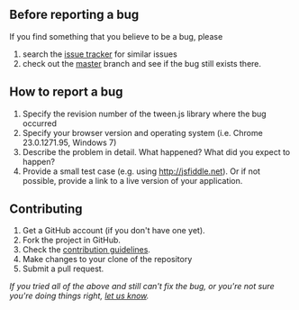 Before reporting a bug
---

If you find something that you believe to be a bug, please 

1. search the [issue tracker](https://github.com/tween.js/tween.js/issues) for similar issues
2. check out the [master](https://github.com/tween.js/tween.js/tree/master) branch and see if the bug still exists there.


How to report a bug
---

1. Specify the revision number of the tween.js library where the bug occurred
2. Specify your browser version and operating system (i.e. Chrome 23.0.1271.95, Windows 7)
3. Describe the problem in detail. What happened? What did you expect to happen?
4. Provide a small test case (e.g. using http://jsfiddle.net). Or if not possible, provide a link to a live version of your application.


Contributing
---

1. Get a GitHub account (if you don't have one yet).
2. Fork the project in GitHub.
3. Check the [contribution guidelines](https://github.com/tweenjs/tween.js/wiki/Contributing-to-tween.js). 
4. Make changes to your clone of the repository
5. Submit a pull request.

_If you tried all of the above and still can't fix the bug, or you're not sure you're doing things right, [let us know](https://github.com/tween.js/tween.js/issues)._
